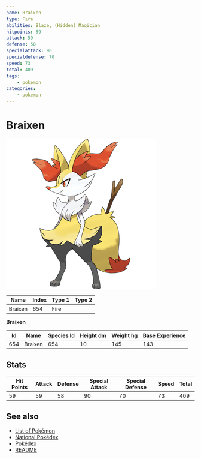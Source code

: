 ```yaml
---
name: Braixen
type: Fire
abilities: Blaze, (Hidden) Magician
hitpoints: 59
attack: 59
defense: 58
specialattack: 90
specialdefense: 70
speed: 73
total: 409
tags:
    - pokemon
categories:
    - pokemon
---
```


# Braixen


![Braixen](images/654.png)

| **Name** | **Index** | **Type 1** | **Type 2** |
|----|----|----|----|
| Braixen | 654 | Fire  |  |

**Braixen** 




| **Id** | **Name** | **Species Id** | **Height dm** | **Weight hg** | **Base Experience** |
|--------|----------|----------------|------------|------------|---------------------|
| 654 | Braixen | 654 | 10 | 145 | 143 |



## Stats

| **Hit Points** | **Attack** | **Defense** | **Special Attack** | **Special Defense** | **Speed** | **Total** |
|----------------|------------|-------------|--------------------|---------------------|-----------|-----------|
| 59 | 59 | 58 | 90 | 70 | 73 | 409 |

## See also

- [List of Pokémon](../pokemon.md)
- [National Pokédex](../national_pokedex.md)
- [Pokédex](../pokedex.md)
- [README](../README.md)
